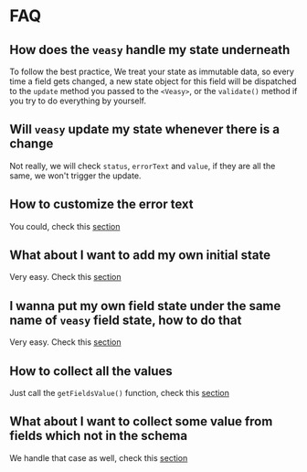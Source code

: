# FAQ

## How does the `veasy` handle my state underneath

To follow the best practice, We treat your state as immutable data, so every time a field gets changed, a new state object for this field will be dispatched to the `update` method you passed to the `<Veasy>`, or the `validate()` method if you try to do everything by yourself.

## Will `veasy` update my state whenever there is a change

Not really, we will check `status`, `errorText` and `value`, if they are all the same, we won't trigger the update.

## How to customize the error text

You could, check this [section](/customize-error-text)

## What about I want to add my own initial state

Very easy. Check this [section](/customize-add)

## I wanna put my own field state under the same name of `veasy` field state, how to do that

Very easy. Check this [section](/customize-reuse)

## How to collect all the values

Just call the `getFieldsValue()` function, check this [section](/collect-values)

## What about I want to collect some value from fields which not in the schema

We handle that case as well, check this [section](/collect-values)